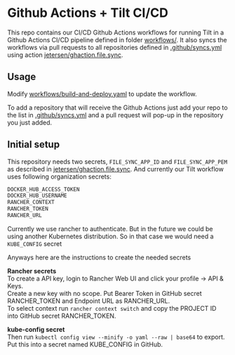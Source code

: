 # Github Actions + Tilt CI/CD

This repo contains our CI/CD Github Actions workflows for running Tilt in a Github Actions CI/CD pipeline defined in folder [workflows/](tree/master/workflows/).
It also syncs the workflows via pull requests to all repositories defined in [.github/syncs.yml][2] using action [jetersen/ghaction.file.sync][1].

## Usage

Modify [workflows/build-and-deploy.yaml](blob/master/workflows/build-and-deploy.yaml) to update the workflow.

To add a repository that will receive the Github Actions just add your repo to the list in [.github/syncs.yml][2] and a pull request will pop-up in the repository you just added.

## Initial setup

This repository needs two secrets, `FILE_SYNC_APP_ID` and `FILE_SYNC_APP_PEM` as described in [jetersen/ghaction.file.sync][1].
And currently our Tilt workflow uses following organization secrets:

```txt
DOCKER_HUB_ACCESS_TOKEN
DOCKER_HUB_USERNAME
RANCHER_CONTEXT
RANCHER_TOKEN
RANCHER_URL
```

Currently we use rancher to authenticate. But in the future we could be using another Kubernetes distribution. So in that case we would need a `KUBE_CONFIG` secret

Anyways here are the instructions to create the needed secrets

**Rancher secrets**  
To create a API key, login to Rancher Web UI and click your profile -> API & Keys.  
Create a new key with no scope. Put Bearer Token in GitHub secret RANCHER_TOKEN and Endpoint URL as RANCHER_URL.  
To select context run `rancher context switch` and copy the PROJECT ID into GitHub secret RANCHER_TOKEN.  

**kube-config secret**  
Then run `kubectl config view --minify -o yaml --raw | base64` to export.  
Put this into a secret named KUBE_CONFIG in GitHub.  

[1]: https://github.com/jetersen/ghaction.file.sync/
[2]: blob/master/.github/syncs.yml
